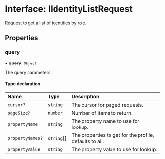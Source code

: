 # Interface: IIdentityListRequest

Request to get a list of identities by role.

## Properties

### query

• **query**: `Object`

The query parameters.

#### Type declaration

| Name             | Type       | Description                                             |
| :--------------- | :--------- | :------------------------------------------------------ |
| `cursor?`        | `string`   | The cursor for paged requests.                          |
| `pageSize?`      | `number`   | Number of items to return.                              |
| `propertyName`   | `string`   | The property name to use for lookup.                    |
| `propertyNames?` | `string`[] | The properties to get for the profile, defaults to all. |
| `propertyValue`  | `string`   | The property value to use for lookup.                   |
